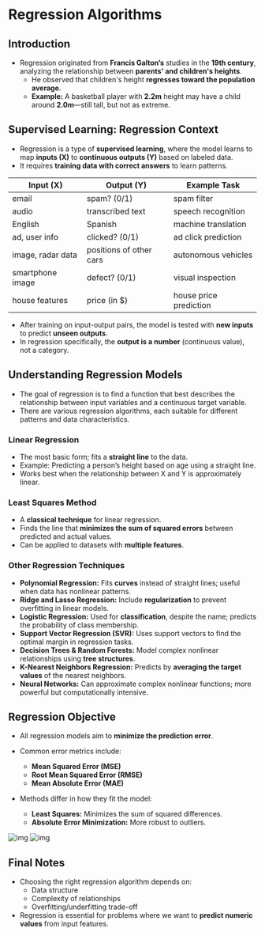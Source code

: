 # **Regression Algorithms**

## **Introduction**

- Regression originated from **Francis Galton’s** studies in the **19th century**, analyzing the relationship between **parents' and children's heights**.
  - He observed that children's height **regresses toward the population average**.
  - **Example:** A basketball player with **2.2m** height may have a child around **2.0m**—still tall, but not as extreme.

## **Supervised Learning: Regression Context**

- Regression is a type of **supervised learning**, where the model learns to map **inputs (X)** to **continuous outputs (Y)** based on labeled data.
- It requires **training data with correct answers** to learn patterns.

| Input (X)         | Output (Y)              | Example Task           |
| ----------------- | ----------------------- | ---------------------- |
| email             | spam? (0/1)             | spam filter            |
| audio             | transcribed text        | speech recognition     |
| English           | Spanish                 | machine translation    |
| ad, user info     | clicked? (0/1)          | ad click prediction    |
| image, radar data | positions of other cars | autonomous vehicles    |
| smartphone image  | defect? (0/1)           | visual inspection      |
| house features    | price (in $)            | house price prediction |

- After training on input-output pairs, the model is tested with **new inputs** to predict **unseen outputs**.
- In regression specifically, the **output is a number** (continuous value), not a category.

## **Understanding Regression Models**

- The goal of regression is to find a function that best describes the relationship between input variables and a continuous target variable.
- There are various regression algorithms, each suitable for different patterns and data characteristics.

### **Linear Regression**

- The most basic form; fits a **straight line** to the data.
- Example: Predicting a person’s height based on age using a straight line.
- Works best when the relationship between X and Y is approximately linear.

### **Least Squares Method**

- A **classical technique** for linear regression.
- Finds the line that **minimizes the sum of squared errors** between predicted and actual values.
- Can be applied to datasets with **multiple features**.

### **Other Regression Techniques**

- **Polynomial Regression:** Fits **curves** instead of straight lines; useful when data has nonlinear patterns.
- **Ridge and Lasso Regression:** Include **regularization** to prevent overfitting in linear models.
- **Logistic Regression:** Used for **classification**, despite the name; predicts the probability of class membership.
- **Support Vector Regression (SVR):** Uses support vectors to find the optimal margin in regression tasks.
- **Decision Trees & Random Forests:** Model complex nonlinear relationships using **tree structures**.
- **K-Nearest Neighbors Regression:** Predicts by **averaging the target values** of the nearest neighbors.
- **Neural Networks:** Can approximate complex nonlinear functions; more powerful but computationally intensive.

## **Regression Objective**

- All regression models aim to **minimize the prediction error**.
- Common error metrics include:

  - **Mean Squared Error (MSE)**
  - **Root Mean Squared Error (RMSE)**
  - **Mean Absolute Error (MAE)**

- Methods differ in how they fit the model:
  - **Least Squares:** Minimizes the sum of squared differences.
  - **Absolute Error Minimization:** More robust to outliers.

![img](../img/Screenshot%20from%202025-03-31%2013-35-46.png)
![img](../img/Screenshot%20from%202025-03-31%2013-37-46.png)

## **Final Notes**

- Choosing the right regression algorithm depends on:
  - Data structure
  - Complexity of relationships
  - Overfitting/underfitting trade-off
- Regression is essential for problems where we want to **predict numeric values** from input features.
